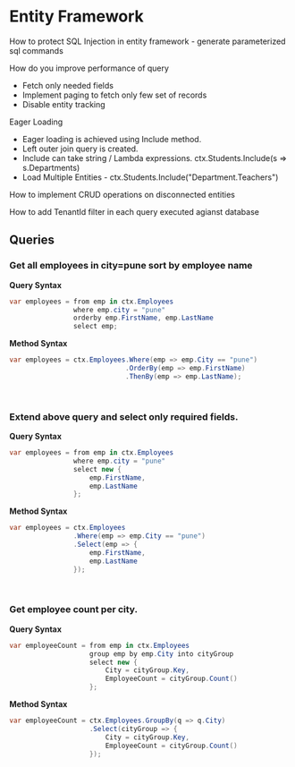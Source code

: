 # Entity Framework

How to protect SQL Injection in entity framework - generate parameterized sql commands

How do you improve performance of query
* Fetch only needed fields
* Implement paging to fetch only few set of records
* Disable entity tracking

Eager Loading

* Eager loading is achieved using Include method.
* Left outer join query is created.
* Include can take string  / Lambda expressions. ctx.Students.Include(s => s.Departments)
* Load Multiple Entities - ctx.Students.Include("Department.Teachers")

How to implement CRUD operations on disconnected entities

How to add TenantId filter in each query executed agianst database

## Queries


### Get all employees in city=pune sort by employee name

**Query Syntax**

```csharp
var employees = from emp in ctx.Employees
                where emp.city = "pune"
                orderby emp.FirstName, emp.LastName
                select emp;
```

**Method Syntax**

```csharp
var employees = ctx.Employees.Where(emp => emp.City == "pune")
                             .OrderBy(emp => emp.FirstName)
                             .ThenBy(emp => emp.LastName);
```

<br/>

### Extend above query and select only required fields.

**Query Syntax**

```csharp
var employees = from emp in ctx.Employees
                where emp.city = "pune"
                select new {
                    emp.FirstName,
                    emp.LastName
                };
```

**Method Syntax**

```csharp
var employees = ctx.Employees
                .Where(emp => emp.City == "pune")
                .Select(emp => {
                    emp.FirstName,
                    emp.LastName
                });
```

<br/>

### Get employee count per city.

**Query Syntax**

```csharp
var employeeCount = from emp in ctx.Employees
                    group emp by emp.City into cityGroup
                    select new {
                        City = cityGroup.Key,
                        EmployeeCount = cityGroup.Count()
                    };
```

**Method Syntax**

```csharp
var employeeCount = ctx.Employees.GroupBy(q => q.City)
                    .Select(cityGroup => {
                        City = cityGroup.Key,
                        EmployeeCount = cityGroup.Count()
                    });
```
